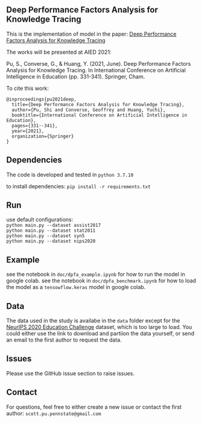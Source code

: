 Deep Performance Factors Analysis for Knowledge Tracing
---
This is the implementation of model in the paper: [Deep Performance Factors Analysis for Knowledge Tracing
]()

The works will be presented at AIED 2021:

Pu, S., Converse, G., & Huang, Y. (2021, June). Deep Performance Factors Analysis for Knowledge Tracing. In International Conference on Artificial Intelligence in Education (pp. 331-341). Springer, Cham.

To cite this work:
```
@inproceedings{pu2021deep,
  title={Deep Performance Factors Analysis for Knowledge Tracing},
  author={Pu, Shi and Converse, Geoffrey and Huang, Yuchi},
  booktitle={International Conference on Artificial Intelligence in Education},
  pages={331--341},
  year={2021},
  organization={Springer}
}
```


Dependencies
---
The code is developed and tested in `python 3.7.10`

to install dependencies: 
`pip install -r requirements.txt`

Run
---
use default configurations:  
`python main.py --dataset assist2017`  
`python main.py --dataset stat2011`  
`python main.py --dataset syn5`  
`python main.py --dataset nips2020`

Example
---
see the notebook in `doc/dpfa_example.ipynb` for how to run the model in google colab.
see the notebook in `doc/dpfa_benchmark.ipynb` for how to load the model as a `tensowflow.keras` model in google colab.

Data
---
The data used in the study is availabe in the `data` folder except for the [NeurIPS 2020 Education Challenge](https://competitions.codalab.org/competitions/25449)
dataset, which is too large to load. You could either use the link to download and partiion the data yourself, or send an email to the first author to request the data.


Issues
----
Please use the GitHub issue section to raise issues. 

Contact
---
For questions, feel free to either create a new issue or contact the first author: `scott.pu.pennstate@gmail.com`
